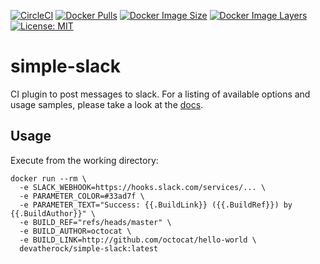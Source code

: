 [![CircleCI](https://circleci.com/gh/devatherock/simple-slack.svg?style=svg)](https://circleci.com/gh/devatherock/simple-slack)
[![Docker Pulls](https://img.shields.io/docker/pulls/devatherock/simple-slack.svg)](https://hub.docker.com/r/devatherock/simple-slack/)
[![Docker Image Size](https://img.shields.io/docker/image-size/devatherock/simple-slack.svg?sort=date)](https://hub.docker.com/r/devatherock/simple-slack/)
[![Docker Image Layers](https://img.shields.io/microbadger/layers/devatherock/simple-slack.svg)](https://microbadger.com/images/devatherock/simple-slack)
[![License: MIT](https://img.shields.io/badge/License-MIT-yellow.svg)](https://opensource.org/licenses/MIT)
# simple-slack
CI plugin to post messages to slack. For a listing of available options and  usage
samples, please take a look at the [docs](DOCS.md).

## Usage

Execute from the working directory:

```
docker run --rm \
  -e SLACK_WEBHOOK=https://hooks.slack.com/services/... \
  -e PARAMETER_COLOR=#33ad7f \
  -e PARAMETER_TEXT="Success: {{.BuildLink}} ({{.BuildRef}}) by {{.BuildAuthor}}" \
  -e BUILD_REF="refs/heads/master" \
  -e BUILD_AUTHOR=octocat \
  -e BUILD_LINK=http://github.com/octocat/hello-world \
  devatherock/simple-slack:latest
```